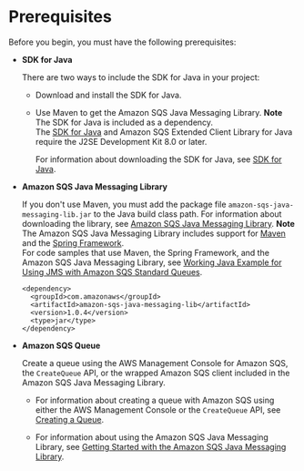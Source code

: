 # Prerequisites<a name="prerequisites"></a>

Before you begin, you must have the following prerequisites:

+ **SDK for Java**

  There are two ways to include the SDK for Java in your project:

  + Download and install the SDK for Java\.

  + Use Maven to get the Amazon SQS Java Messaging Library\.
**Note**  
The SDK for Java is included as a dependency\.  
The [SDK for Java](https://aws.amazon.com/sdkforjava/) and Amazon SQS Extended Client Library for Java require the J2SE Development Kit 8\.0 or later\.

    For information about downloading the SDK for Java, see [SDK for Java](https://aws.amazon.com/sdkforjava/)\.

+ **Amazon SQS Java Messaging Library** 

  If you don't use Maven, you must add the package file `amazon-sqs-java-messaging-lib.jar` to the Java build class path\. For information about downloading the library, see [Amazon SQS Java Messaging Library](https://github.com/awslabs/amazon-sqs-java-messaging-lib)\.
**Note**  
The Amazon SQS Java Messaging Library includes support for [Maven](http://maven.apache.org/) and the [Spring Framework](http://projects.spring.io/spring-framework/)\.  
For code samples that use Maven, the Spring Framework, and the Amazon SQS Java Messaging Library, see [Working Java Example for Using JMS with Amazon SQS Standard Queues](code-examples.md)\.  

  ```
  <dependency>
    <groupId>com.amazonaws</groupId>
    <artifactId>amazon-sqs-java-messaging-lib</artifactId>
    <version>1.0.4</version>
    <type>jar</type>
  </dependency>
  ```

+ **Amazon SQS Queue**

  Create a queue using the AWS Management Console for Amazon SQS, the `CreateQueue` API, or the wrapped Amazon SQS client included in the Amazon SQS Java Messaging Library\.

  + For information about creating a queue with Amazon SQS using either the AWS Management Console or the `CreateQueue` API, see [Creating a Queue](sqs-create-queue.md)\.

  + For information about using the Amazon SQS Java Messaging Library, see [Getting Started with the Amazon SQS Java Messaging Library](getting-started.md)\.
